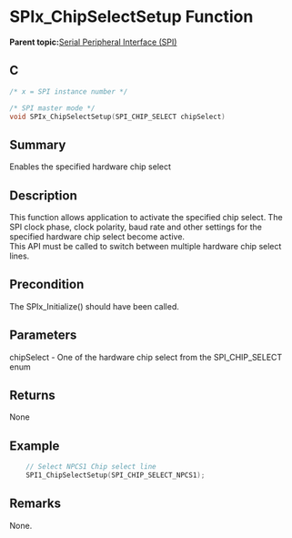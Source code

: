# SPIx\_ChipSelectSetup Function

**Parent topic:**[Serial Peripheral Interface \(SPI\)](GUID-84F93473-4002-4DDD-A28F-9BF9DB6B7C3E.md)

## C

```c
/* x = SPI instance number */

/* SPI master mode */
void SPIx_ChipSelectSetup(SPI_CHIP_SELECT chipSelect)
```

## Summary

Enables the specified hardware chip select

## Description

This function allows application to activate the specified chip select. The SPI clock phase, clock polarity, baud rate and other settings for the specified hardware chip select become active.<br />This API must be called to switch between multiple hardware chip select lines.

## Precondition

The SPIx\_Initialize\(\) should have been called.

## Parameters

chipSelect - One of the hardware chip select from the SPI\_CHIP\_SELECT enum

## Returns

None

## Example

```c
	// Select NPCS1 Chip select line
	SPI1_ChipSelectSetup(SPI_CHIP_SELECT_NPCS1);
```

## Remarks

None.


